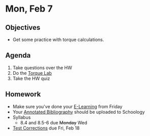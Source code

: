 Mon, Feb 7
=========    

 Objectives  
------------  
- Get some practice with torque calculations.
 
Agenda    
---------    
1. Take questions over the HW
2. Do the [Torque Lab](https://avon.schoology.com/assignment/5527383489/)
3. Take the HW quiz


Homework  
-------------    

- Make sure you've done your [E-Learning][e-learn] from Friday
- Your [Annotated Bibliography][bib] should be uploaded to Schoology
- Syllabus
	- 8.4 and 8.5-6 due ~~Monday~~ Wed
- [Test Corrections](https://avon.schoology.com/assignment/5527381127/) due Fri, Feb 18
  
[e-learn]: https://avon.schoology.com/page/5634775578
[ppt]: https://avon.schoology.com/course/5138386920/materials/gp/5527381456
[pasmt]: https://avon.schoology.com/course/5138386920/materials/gp/5527196152
[ptop]: https://avon.schoology.com/course/5138386920/materials/gp/5527196115
[pvid]: https://avon.schoology.com/course/5138386920/materials/gp/5527196182
[w1]: https://avon.schoology.com/course/5138386920/materials/gp/5612372461
[ex]: https://avon.schoology.com/course/5138386920/materials/gp/5612332223
[bib]: https://avon.schoology.com/assignment/5527196339/
<!--stackedit_data:
eyJoaXN0b3J5IjpbLTk5MjE2NTI1NCwxODYzOTIzMDY5LDIxMD
A2MDMzNjYsLTExOTU2MzQyMTMsLTE2NjQ0Nzg4OTksLTE1MTM4
ODE0OTQsLTEyMzMyMTU0MDQsMTM1OTIwMzM1MSw4NDQ0NjcwNz
QsNTM0NzM4NjI2LC0xNDU2MDkzMDkwLC0yMDA5NjE3NTMyLDE5
MzY0MzgxMDgsMTgzOTE0MjkzMCwxOTg4NzMyNjUzLC02NjY5Nj
I4MjAsMTE3MTAxOTE3NSwtOTM1NTI0MzA4LC0xOTg3MzUzNjUs
LTEzMDczMDc0Ml19
-->